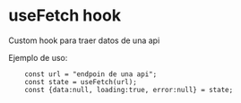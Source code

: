 # useFetch hook

Custom hook para traer datos de una api

Ejemplo de uso: 

```
    const url = "endpoin de una api";
    const state = useFetch(url);
    const {data:null, loading:true, error:null} = state;
```